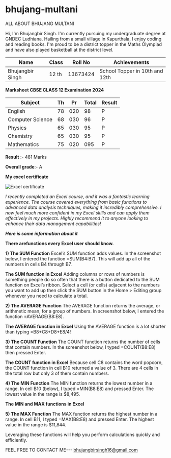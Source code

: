 # bhujang-multani


ALL ABOUT BHUJANG MULTANI 

Hi, I'm Bhujangbir Singh. I'm currently pursuing my undergraduate degree at GNDEC Ludhiana. Hailing from a small village in Kapurthala, I enjoy coding and reading books. I'm proud to be a district topper in the Maths Olympiad and have also played basketball at the district level.


|Name|Class|Roll No|Achievements|
|---|---|---|---|
|Bhujangbir Singh | 12 th |13673424|School Topper in 10th and 12th |


**Marksheet CBSE CLASS 12 Examination 2024**

|Subject|Th|Pr|Total|Result|
|---|---|---|---|---|
|English|78|020|98|P|
|Computer Science |68|030|96|P|
|Physics|65|030|95|P|
|Chemistry|65|030|95|P|
|Mathematics|75|020|095|P|


**Result** :- 481 Marks 

**Overall grade**:- A





**My excel certificate**

![Excel certificate ](https://github.com/user-attachments/assets/b0e576c7-2670-4b58-9f04-e86a9ecab5f3)

_I recently completed an Excel course, and it was a fantastic learning experience. The course covered everything from basic functions to advanced data analysis techniques, making it incredibly comprehensive. I now feel much more confident in my Excel skills and can apply them effectively in my projects. Highly recommend it to anyone looking to enhance their data management capabilities!_

_**Here is some information about it**_

**There arefunctions every Excel user should know.**

**1) The SUM Function**
Excel’s SUM function adds values. In the screenshot below, I entered the function =SUM(B4:B7). This will add up all of the numbers in cells B4 through B7.

**The SUM function in Excel**
Adding columns or rows of numbers is something people do so often that there is a button dedicated to the SUM function on Excel’s ribbon. Select a cell (or cells) adjacent to the numbers you want to add up then click the SUM button in the Home > Editing group whenever you need to calculate a total.

**2) The AVERAGE Function**
The AVERAGE function returns the average, or arithmetic mean, for a group of numbers. In screenshot below, I entered the function =AVERAGE(B8:E8).

**The AVERAGE function in Excel**
Using the AVERAGE function is a lot shorter than typing =B8+C8+D8+E8/4!

**3) The COUNT Function**
The COUNT function returns the number of cells that contain numbers. In the screenshot below, I typed =COUNT(B8:E8) then pressed Enter.

**The COUNT function in Excel**
Because cell C8 contains the word popcorn, the COUNT function in cell B10 returned a value of 3. There are 4 cells in the total row but only 3 of them contain numbers.

**4) The MIN Function**
The MIN function returns the lowest number in a range. In cell B10 (below), I typed =MIN(B8:E8) and pressed Enter. The lowest value in the range is $8,495.

**The MIN and MAX functions in Excel**

**5) The MAX Function**
The MAX function returns the highest number in a range. In cell B11, I typed =MAX(B8:E8) and pressed Enter. The highest value in the range is $11,844.




Leveraging these functions will help you perform calculations quickly and efficiently.

FEEL FREE TO CONTACT ME--- bhujangbirsingh16@gmail.com







